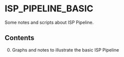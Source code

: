 # ISP_PIPELINE_BASIC
Some notes and scripts about ISP Pipeline.
## Contents
0. Graphs and notes to illustrate the basic ISP Pipeline

